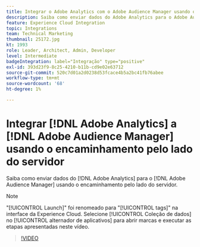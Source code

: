 ```yaml
---
title: Integrar o Adobe Analytics com o Adobe Audience Manager usando o encaminhamento pelo lado do servidor
description: Saiba como enviar dados do Adobe Analytics para o Adobe Audience Manager usando o encaminhamento pelo lado do servidor.
feature: Experience Cloud Integration
topic: Integrations
team: Technical Marketing
thumbnail: 25172.jpg
kt: 1993
role: Leader, Architect, Admin, Developer
level: Intermediate
badgeIntegration: label="Integração" type="positive"
exl-id: 393d23f9-8c25-4210-b11b-cd9e02e63712
source-git-commit: 520c7d01a2d0238d53fcace4b5a2bc41fb76abee
workflow-type: tm+mt
source-wordcount: '68'
ht-degree: 1%

---
```


# Integrar [!DNL Adobe Analytics] a [!DNL Adobe Audience Manager] usando o encaminhamento pelo lado do servidor

Saiba como enviar dados do [!DNL Adobe Analytics] para o [!DNL Adobe Audience Manager] usando o encaminhamento pelo lado do servidor.

>[!NOTE]
>
>&quot;[!UICONTROL Launch]&quot; foi renomeado para &quot;[!UICONTROL tags]&quot; na interface da Experience Cloud. Selecione [!UICONTROL Coleção de dados] no [!UICONTROL alternador de aplicativos] para abrir marcas e executar as etapas apresentadas neste vídeo.

>[!VIDEO](https://video.tv.adobe.com/v/25172?quality=12&learn=on)
